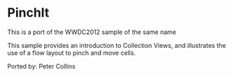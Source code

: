 PinchIt
=======

This is a port of the WWDC2012 sample of the same name

This sample provides an introduction to Collection Views, and illustrates
the use of a flow layout to pinch and move cells.

Ported by: Peter Collins
